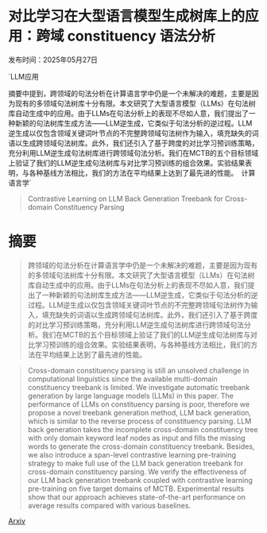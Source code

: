 # 对比学习在大型语言模型生成树库上的应用：跨域 constituency 语法分析

发布时间：2025年05月27日

`LLM应用

摘要中提到，跨领域的句法分析在计算语言学中仍是一个未解决的难题，主要是因为现有的多领域句法树库十分有限。本文研究了大型语言模型（LLMs）在句法树库自动生成中的应用。由于LLMs在句法分析上的表现不尽如人意，我们提出了一种新颖的句法树库生成方法——LLM逆生成，它类似于句法分析的逆过程。LLM逆生成以仅包含领域关键词叶节点的不完整跨领域句法树作为输入，填充缺失的词语以生成跨领域句法树库。此外，我们还引入了基于跨度的对比学习预训练策略，充分利用LLM逆生成句法树库进行跨领域句法分析。我们在MCTB的五个目标领域上验证了我们的LLM逆生成句法树库与对比学习预训练的组合效果。实验结果表明，与各种基线方法相比，我们的方法在平均结果上达到了最先进的性能。` `计算语言学`

> Contrastive Learning on LLM Back Generation Treebank for Cross-domain Constituency Parsing

# 摘要

> 跨领域的句法分析在计算语言学中仍是一个未解决的难题，主要是因为现有的多领域句法树库十分有限。本文研究了大型语言模型（LLMs）在句法树库自动生成中的应用。由于LLMs在句法分析上的表现不尽如人意，我们提出了一种新颖的句法树库生成方法——LLM逆生成，它类似于句法分析的逆过程。LLM逆生成以仅包含领域关键词叶节点的不完整跨领域句法树作为输入，填充缺失的词语以生成跨领域句法树库。此外，我们还引入了基于跨度的对比学习预训练策略，充分利用LLM逆生成句法树库进行跨领域句法分析。我们在MCTB的五个目标领域上验证了我们的LLM逆生成句法树库与对比学习预训练的组合效果。实验结果表明，与各种基线方法相比，我们的方法在平均结果上达到了最先进的性能。

> Cross-domain constituency parsing is still an unsolved challenge in computational linguistics since the available multi-domain constituency treebank is limited. We investigate automatic treebank generation by large language models (LLMs) in this paper. The performance of LLMs on constituency parsing is poor, therefore we propose a novel treebank generation method, LLM back generation, which is similar to the reverse process of constituency parsing. LLM back generation takes the incomplete cross-domain constituency tree with only domain keyword leaf nodes as input and fills the missing words to generate the cross-domain constituency treebank. Besides, we also introduce a span-level contrastive learning pre-training strategy to make full use of the LLM back generation treebank for cross-domain constituency parsing. We verify the effectiveness of our LLM back generation treebank coupled with contrastive learning pre-training on five target domains of MCTB. Experimental results show that our approach achieves state-of-the-art performance on average results compared with various baselines.

[Arxiv](https://arxiv.org/abs/2505.20976)